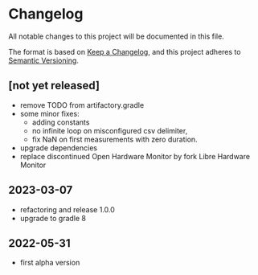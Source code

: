 [//]: # ($formatter:off$)
# Changelog
All notable changes to this project will be documented in this file.

The format is based on [Keep a Changelog](https://keepachangelog.com/en/1.0.0/),
and this project adheres to [Semantic Versioning](https://semver.org/spec/v2.0.0.html).

## [not yet released]
- remove TODO from artifactory.gradle
- some minor fixes: 
    - adding constants 
    - no infinite loop on misconfigured csv delimiter, 
    - fix NaN on first measurements with zero duration.
- upgrade dependencies
- replace discontinued Open Hardware Monitor by fork Libre Hardware Monitor

## 2023-03-07
- refactoring and release 1.0.0
- upgrade to gradle 8

## 2022-05-31
- first alpha version

